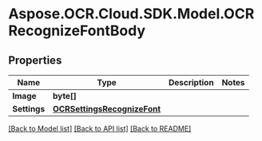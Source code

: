 # Aspose.OCR.Cloud.SDK.Model.OCRRecognizeFontBody

## Properties

Name | Type | Description | Notes
------------ | ------------- | ------------- | -------------
**Image** | **byte[]** |  | 
**Settings** | [**OCRSettingsRecognizeFont**](OCRSettingsRecognizeFont.md) |  | 

[[Back to Model list]](../README.md#documentation-for-models) [[Back to API list]](../README.md#documentation-for-api-endpoints) [[Back to README]](../README.md)

